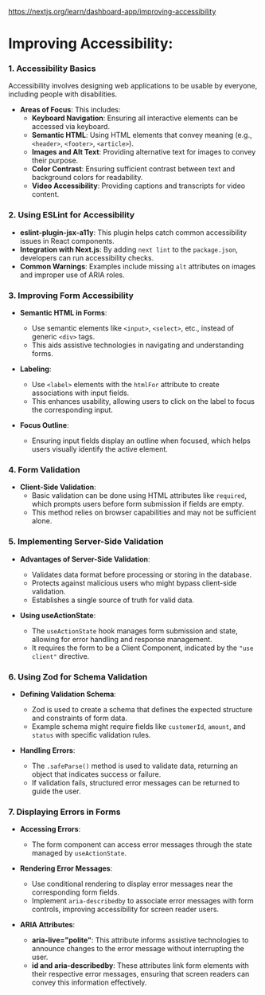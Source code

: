 https://nextjs.org/learn/dashboard-app/improving-accessibility

# Improving Accessibility:

### 1. Accessibility Basics
 Accessibility involves designing web applications to be usable by everyone, including people with disabilities.
- **Areas of Focus**: This includes:
  - **Keyboard Navigation**: Ensuring all interactive elements can be accessed via keyboard.
  - **Semantic HTML**: Using HTML elements that convey meaning (e.g., `<header>`, `<footer>`, `<article>`).
  - **Images and Alt Text**: Providing alternative text for images to convey their purpose.
  - **Color Contrast**: Ensuring sufficient contrast between text and background colors for readability.
  - **Video Accessibility**: Providing captions and transcripts for video content.

### 2. Using ESLint for Accessibility
- **eslint-plugin-jsx-a11y**: This plugin helps catch common accessibility issues in React components.
- **Integration with Next.js**: By adding `next lint` to the `package.json`, developers can run accessibility checks.
- **Common Warnings**: Examples include missing `alt` attributes on images and improper use of ARIA roles.

### 3. Improving Form Accessibility
- **Semantic HTML in Forms**:
  - Use semantic elements like `<input>`, `<select>`, etc., instead of generic `<div>` tags.
  - This aids assistive technologies in navigating and understanding forms.
  
- **Labeling**:
  - Use `<label>` elements with the `htmlFor` attribute to create associations with input fields.
  - This enhances usability, allowing users to click on the label to focus the corresponding input.

- **Focus Outline**:
  - Ensuring input fields display an outline when focused, which helps users visually identify the active element.

### 4. Form Validation
- **Client-Side Validation**:
  - Basic validation can be done using HTML attributes like `required`, which prompts users before form submission if fields are empty.
  - This method relies on browser capabilities and may not be sufficient alone.

### 5. Implementing Server-Side Validation
- **Advantages of Server-Side Validation**:
  - Validates data format before processing or storing in the database.
  - Protects against malicious users who might bypass client-side validation.
  - Establishes a single source of truth for valid data.

- **Using useActionState**:
  - The `useActionState` hook manages form submission and state, allowing for error handling and response management.
  - It requires the form to be a Client Component, indicated by the `"use client"` directive.

### 6. Using Zod for Schema Validation
- **Defining Validation Schema**:
  - Zod is used to create a schema that defines the expected structure and constraints of form data.
  - Example schema might require fields like `customerId`, `amount`, and `status` with specific validation rules.

- **Handling Errors**:
  - The `.safeParse()` method is used to validate data, returning an object that indicates success or failure.
  - If validation fails, structured error messages can be returned to guide the user.

### 7. Displaying Errors in Forms
- **Accessing Errors**:
  - The form component can access error messages through the state managed by `useActionState`.
  
- **Rendering Error Messages**:
  - Use conditional rendering to display error messages near the corresponding form fields.
  - Implement `aria-describedby` to associate error messages with form controls, improving accessibility for screen reader users.

- **ARIA Attributes**:
  - **aria-live="polite"**: This attribute informs assistive technologies to announce changes to the error message without interrupting the user.
  - **id and aria-describedby**: These attributes link form elements with their respective error messages, ensuring that screen readers can convey this information effectively.
